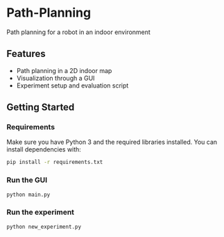 # Path-Planning
Path planning for a robot in an indoor environment

## Features

- Path planning in a 2D indoor map
- Visualization through a GUI
- Experiment setup and evaluation script

## Getting Started

### Requirements

Make sure you have Python 3 and the required libraries installed. You can install dependencies with:

```bash
pip install -r requirements.txt
```
### Run the GUI
```bash
python main.py
```
### Run the experiment
```bash
python new_experiment.py
